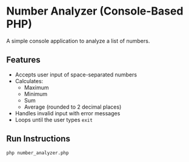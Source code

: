 # Number Analyzer (Console-Based PHP)

A simple console application to analyze a list of numbers.

## Features

- Accepts user input of space-separated numbers
- Calculates:
  - Maximum
  - Minimum
  - Sum
  - Average (rounded to 2 decimal places)
- Handles invalid input with error messages
- Loops until the user types `exit`

## Run Instructions

```bash
php number_analyzer.php
